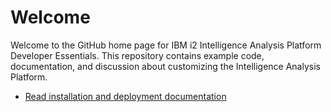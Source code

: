 Welcome
=======

Welcome to the GitHub home page for IBM i2 Intelligence Analysis Platform Developer Essentials. This repository contains example code, documentation, and discussion about customizing the Intelligence Analysis Platform.

-   [Read installation and deployment documentation](documentation/developer_essentials_welcome.md)


